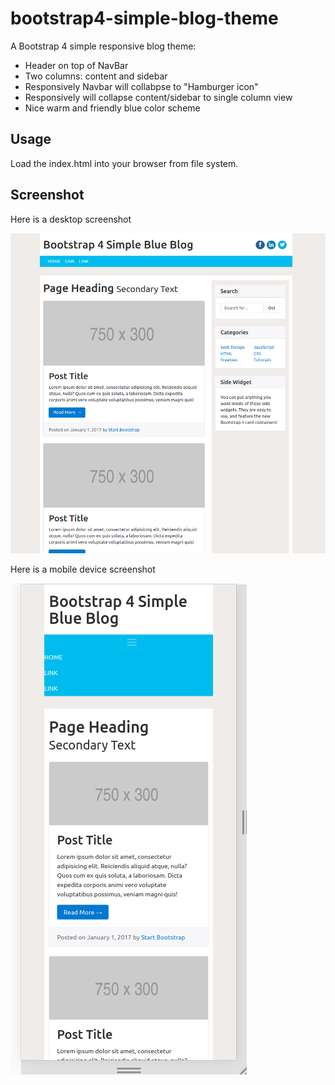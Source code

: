 # bootstrap4-simple-blog-theme
A Bootstrap 4 simple responsive blog theme:
* Header on top of NavBar
* Two columns: content and sidebar
* Responsively Navbar will collabpse to "Hamburger icon"
* Responsively will collapse content/sidebar to single column view
* Nice warm and friendly blue color scheme

## Usage
Load the index.html into your browser from file system.

## Screenshot

Here is a desktop screenshot

![Responsive Desktop Home Page Screenshot](./home_page.png)

Here is a mobile device screenshot

![Responsive Mobile Device Home Screenshot](./mobile-device.png)


